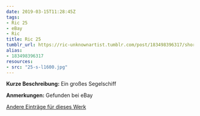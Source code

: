 ```yaml
---
date: 2019-03-15T11:28:45Z
tags:
- Ric 25
- eBay
- Ric
title: Ric 25
tumblr_url: https://ric-unknownartist.tumblr.com/post/183498396317/short-description-sailing-ship-notes-found-on
alias:
- 183498396317
resources:
- src: "25-s-l1600.jpg"
---
```


**Kurze Beschreibung:** Ein großes Segelschiff

**Anmerkungen:** Gefunden bei eBay

[Andere Einträge für dieses Werk](/tags/Ric-25)

